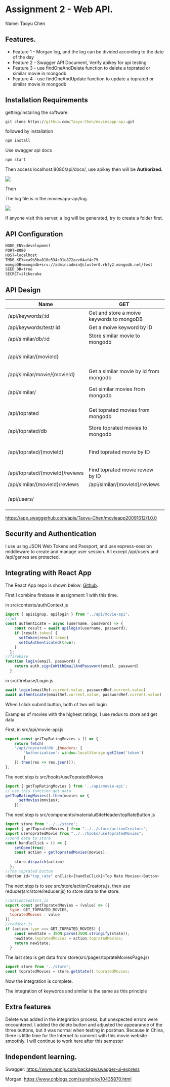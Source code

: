 # Assignment 2 - Web API.

Name: Taoyu Chen

## Features.

 + Feature 1 - Morgan log, and the log can be divided according to the date of the day
 + Feature 2 - Swagger API Document,  Verify apikey for api testing
 + Feature 3 - use findOneAndDelete function to delete a toprated or similar movie in mongodb
 + Feature 4 - use findOneAndUpdate function to update a toprated or similar movie in mongodb

## Installation Requirements

getting/installing the software:

```bat
git clone https://github.com/Taoyu-Chen/moviesapp-api.git
```

followed by installation

```bat
npm install
```

Use swagger api docs

```bat
npm start
```

Then access localhost:8080/api/docs/, use apikey then will be  **Authorized.**

![][Apikey]

Then 

The log file is in the moviesapp-api/log.

![][Logfile]

If anyone visit this server, a log will be generated, try to create a folder first.

## API Configuration

```bat
NODE_ENV=development
PORT=8080
HOST=localhost
TMDB_KEY=ea9b5ba810e534c91e872aee04af4c79
mongoDB=mongodb+srv://admin:admin@cluster0.rhfy2.mongodb.net/test
SEED_DB=true
SECRET=ilikecake
```

## API Design

| Name                            | GET                                       | POST                            | PUT                     | DELETE                  |
| ------------------------------- | ----------------------------------------- | ------------------------------- | ----------------------- | ----------------------- |
| /api/keywords/:id               | Get and store a moive keywords to mongoDB |                                 |                         |                         |
| /api/keywords/test/:id          | Get a moive keyword by ID                 |                                 |                         |                         |
| /api/similar/db/:id             | Store similar movie to mongodb            |                                 |                         |                         |
| /api/similar/{movieId}          |                                           |                                 | Update a similar movie  | Deletes a similar movie |
| /api/similar/movie/{movieId}    | Get a similar movie by id from mongodb    |                                 |                         |                         |
| /api/similar/                   | Get similar movies from mongodb           | Add a similar movie             |                         |                         |
| /api/toprated                   | Get toprated movies from mongodb          | Add a toprated movie            |                         |                         |
| /api/toprated/db                | Store toprated movies to mongodb          |                                 |                         |                         |
| /api/toprated/{movieId}         | Find toprated movie by ID                 |                                 | Update a toprated movie | Delete a toprated movie |
| /api/toprated/{movieId}/reviews | Find toprated movie review by ID          |                                 |                         |                         |
| /api/similar/{movieId}/reviews  | /api/similar/{movieId}/reviews            |                                 |                         |                         |
| /api/users/                     |                                           | Register OR authenticate a user |                         |                         |

https://app.swaggerhub.com/apis/Taoyu-Chen/movieapp20091612/1.0.0


## Security and Authentication

I use using JSON Web Tokens and Passport, and use express-session middleware to create and manage user session. All except /api/users and /api/genres are protected.

## Integrating with React App

The React App repo is shown below: [Github](https://github.com/Taoyu-Chen/wad2-moviesApp).

First I combine firebase in assignment 1 with this time.

in src/contexts/authContext.js

~~~Javascript
import { apisignup, apilogin } from "../api/movie-api";
//jwt
const authenticate = async (username, password) => {
    const result = await apilogin(username, password);
    if (result.token) {
      setToken(result.token)
      setIsAuthenticated(true);
    }
  };
//firebase
function login(email, password) {
    return auth.signInWithEmailAndPassword(email, password)
  }
~~~

in src/firebase/Login.js

```js
await login(emailRef.current.value, passwordRef.current.value)
await authenticate(emailRef.current.value, passwordRef.current.value)
```

When I click submit button, both of two will login

Examples of movies with the highest ratings, I use redux to store and get data

First, in src/api/movie-api.js

```js
export const getTopRatingMovies = () => {
    return fetch(
    '/api/toprated/db',{headers: {
        'Authorization': window.localStorage.getItem('token')
        }
    }).then(res => res.json());
};
```

The next step is src/hooks/useTopratedMovies

```js
import { getTopRatingMovies } from '../api/movie-api';
// use this function get data
getTopRatingMovies().then(movies => {
      setMovies(movies);
    });
```

The next step is src/components/materialuiSiteHeader/topRateButton.js

```js
import store from '../../store';
import { getTopratedMovies } from "../../store/actionCreators";
import useTopratedMovie from "../../hooks/useTopratedMovies";
//send data to store
const handleClick = () => {
    setOpen(true);
    const action = getTopratedMovies(movies);
    
    store.dispatch(action)
  };
//The toprated button
<Button id="top_rate" onClick={handleClick}>Top Rate Movies</Button>
```

The next step is to see src/store/actionCreators.js, then use reducer(src/store/reducer.js) to store data to the store.

```js
//actionCreators.js
export const getTopratedMovies = (value) => ({
  type: GET_TOPRATED_MOVIES,
  topratedMovies : value
})
//reducer.js
if (action.type === GET_TOPRATED_MOVIES) {
    const newState = JSON.parse(JSON.stringify(state));
    newState.topratedMovies = action.topratedMovies;
    return newState;
  }

```

The last step is get data from store(src/pages/toprateMoviesPage.js)

```js
import store from '../store';
const topratedMovies = store.getState().topratedMovies;
```

Now the integration is complete.

The integration of keywords and similar is the same as this principle

## Extra features

Delete was added in the integration process, but unexpected errors were encountered. I added the delete button and adjusted the appearance of the three buttons, but it was normal when testing in postman. Because in China, there is little time for the Internet to connect with this movie website smoothly. I will continue to work here after this semester 

## Independent learning.

Swagger: https://www.npmjs.com/package/swagger-ui-express

Morgan: https://www.cnblogs.com/sunshq/p/10435870.html

[Apikey]: ./public/apikey.png

[Logfile]: ./public/logfile.png

